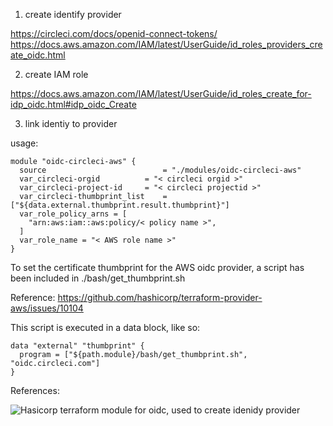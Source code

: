 



1) create identify provider 

https://circleci.com/docs/openid-connect-tokens/
https://docs.aws.amazon.com/IAM/latest/UserGuide/id_roles_providers_create_oidc.html

2) create IAM role

https://docs.aws.amazon.com/IAM/latest/UserGuide/id_roles_create_for-idp_oidc.html#idp_oidc_Create

3) link identiy to provider

usage:

```
module "oidc-circleci-aws" {
  source                          = "./modules/oidc-circleci-aws"
  var_circleci-orgid          = "< circleci orgid >"
  var_circleci-project-id     = "< circleci projectid >"
  var_circleci-thumbprint_list    = ["${data.external.thumbprint.result.thumbprint}"]
  var_role_policy_arns = [
    "arn:aws:iam::aws:policy/< policy name >",
  ]
  var_role_name = "< AWS role name >"
}
```

To set the certificate thumbprint for the AWS oidc provider, a script has been included in ./bash/get_thumbprint.sh

Reference: https://github.com/hashicorp/terraform-provider-aws/issues/10104

This script is executed in a data block, like so:


```
data "external" "thumbprint" {
  program = ["${path.module}/bash/get_thumbprint.sh", "oidc.circleci.com"]
}
```

References:

![Hasicorp terraform module for oidc, used to create idenidy provider](https://github.com/terraform-aws-modules/terraform-aws-iam/tree/v5.5.2/modules/iam-assumable-role-with-oidc)
